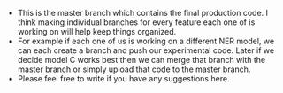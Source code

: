 - This is the master branch which contains the final production code. I think making individual branches for every feature each one of is working on will help keep things organized.
- For example if each one of us is working on a different NER model, we can each create a branch and push our experimental code. Later if we decide model C works best then we can merge that branch with the master branch or simply upload that code to the master branch.
- Please feel free to write if you have any suggestions here.
